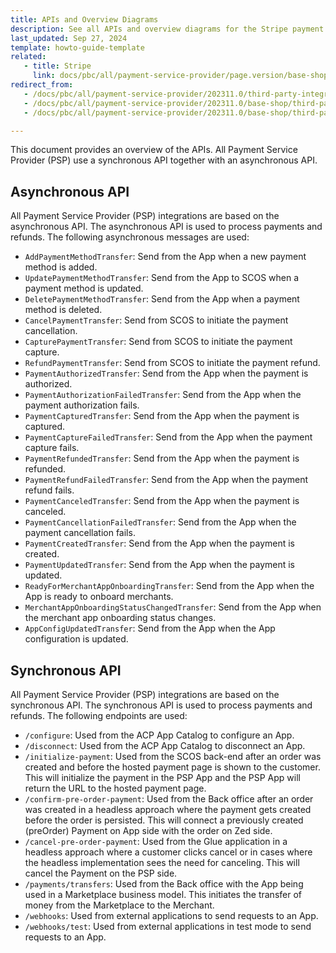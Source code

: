 ```yaml
---
title: APIs and Overview Diagrams
description: See all APIs and overview diagrams for the Stripe payment service provider integration.
last_updated: Sep 27, 2024
template: howto-guide-template
related:
   - title: Stripe
     link: docs/pbc/all/payment-service-provider/page.version/base-shop/third-party-integrations/stripe/stripe.html
redirect_from:
   - /docs/pbc/all/payment-service-provider/202311.0/third-party-integrations/stripe/install-stripe.html
   - /docs/pbc/all/payment-service-provider/202311.0/base-shop/third-party-integrations/stripe/install-stripe.html
   - /docs/pbc/all/payment-service-provider/202311.0/base-shop/third-party-integrations/stripe/integrate-stripe.html

---
```


This document provides an overview of the APIs. All Payment Service Provider (PSP) use a synchronous API together with an asynchronous API.

## Asynchronous API

All Payment Service Provider (PSP) integrations are based on the asynchronous API. The asynchronous API is used to process payments and refunds. The following asynchronous messages are used:

* `AddPaymentMethodTransfer`: Send from the App when a new payment method is added.
* `UpdatePaymentMethodTransfer`: Send from the App to SCOS when a payment method is updated.
* `DeletePaymentMethodTransfer`: Send from the App when a payment method is deleted.
* `CancelPaymentTransfer`: Send from SCOS to initiate the payment cancellation.
* `CapturePaymentTransfer`: Send from SCOS to initiate the payment capture.
* `RefundPaymentTransfer`: Send from SCOS to initiate the payment refund.
* `PaymentAuthorizedTransfer`: Send from the App when the payment is authorized.
* `PaymentAuthorizationFailedTransfer`: Send from the App when the payment authorization fails.
* `PaymentCapturedTransfer`: Send from the App when the payment is captured.
* `PaymentCaptureFailedTransfer`: Send from the App when the payment capture fails.
* `PaymentRefundedTransfer`: Send from the App when the payment is refunded.
* `PaymentRefundFailedTransfer`: Send from the App when the payment refund fails.
* `PaymentCanceledTransfer`: Send from the App when the payment is canceled.
* `PaymentCancellationFailedTransfer`: Send from the App when the payment cancellation fails.
* `PaymentCreatedTransfer`: Send from the App when the payment is created.
* `PaymentUpdatedTransfer`: Send from the App when the payment is updated.
* `ReadyForMerchantAppOnboardingTransfer`: Send from the App when the App is ready to onboard merchants.
* `MerchantAppOnboardingStatusChangedTransfer`: Send from the App when the merchant app onboarding status changes.
* `AppConfigUpdatedTransfer`: Send from the App when the App configuration is updated.

## Synchronous API

All Payment Service Provider (PSP) integrations are based on the synchronous API. The synchronous API is used to process payments and refunds. The following endpoints are used:

+ `/configure`: Used from the ACP App Catalog to configure an App.
+ `/disconnect`: Used from the ACP App Catalog to disconnect an App.
+ `/initialize-payment`: Used from the SCOS back-end after an order was created and before the hosted payment page is shown to the customer. This will initialize the payment in the PSP App and the PSP App will return the URL to the hosted payment page.
+ `/confirm-pre-order-payment`: Used from the Back office after an order was created in a headless approach where the payment gets created before the order is persisted. This will connect a previously created (preOrder) Payment on App side with the order on Zed side.
+ `/cancel-pre-order-payment`: Used from the Glue application in a headless approach where a customer clicks cancel or in cases where the headless implementation sees the need for canceling. This will cancel the Payment on the PSP side.
+ `/payments/transfers`: Used from the Back office with the App being used in a Marketplace business model. This initiates the transfer of money from the Marketplace to the Merchant.
+ `/webhooks`: Used from external applications to send requests to an App.
+ `/webhooks/test`: Used from external applications in test mode to send requests to an App.